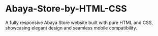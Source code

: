 # Abaya-Store-by-HTML-CSS
A fully responsive Abaya Store website built with pure HTML and CSS, showcasing elegant design and seamless mobile compatibility.
